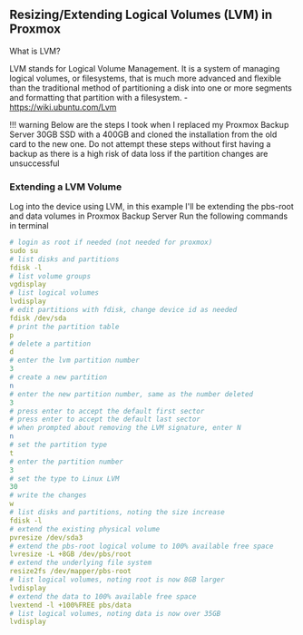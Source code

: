 ## Resizing/Extending Logical Volumes (LVM) in Proxmox
What is LVM?

LVM stands for Logical Volume Management. It is a system of managing logical volumes, or filesystems, that is much more advanced and flexible than the traditional method of partitioning a disk into one or more segments and formatting that partition with a filesystem. - https://wiki.ubuntu.com/Lvm

!!! warning
    Below are the steps I took when I replaced my Proxmox Backup Server 30GB SSD with a 400GB and cloned the installation from the old card to the new one. Do not attempt these steps without first having a backup as there is a high risk of data loss if the partition changes are unsuccessful

### Extending a LVM Volume
Log into the device using LVM, in this example I'll be extending the pbs-root and data volumes in Proxmox Backup Server
Run the following commands in terminal

``` yaml linenums="1"
# login as root if needed (not needed for proxmox)
sudo su
# list disks and partitions
fdisk -l
# list volume groups
vgdisplay
# list logical volumes
lvdisplay
# edit partitions with fdisk, change device id as needed
fdisk /dev/sda
# print the partition table
p
# delete a partition
d
# enter the lvm partition number
3
# create a new partition
n
# enter the new partition number, same as the number deleted
3
# press enter to accept the default first sector
# press enter to accept the default last sector
# when prompted about removing the LVM signature, enter N
n
# set the partition type
t
# enter the partition number
3
# set the type to Linux LVM
30
# write the changes
w
# list disks and partitions, noting the size increase
fdisk -l
# extend the existing physical volume
pvresize /dev/sda3
# extend the pbs-root logical volume to 100% available free space
lvresize -L +8GB /dev/pbs/root
# extend the underlying file system
resize2fs /dev/mapper/pbs-root
# list logical volumes, noting root is now 8GB larger
lvdisplay
# extend the data to 100% available free space
lvextend -l +100%FREE pbs/data
# list logical volumes, noting data is now over 35GB
lvdisplay
```